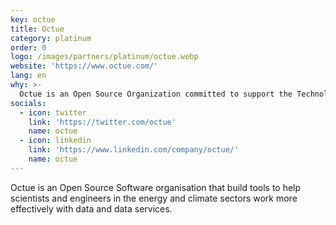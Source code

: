 ```yaml
---
key: octue
title: Octue
category: platinum
order: 0
logo: /images/partners/platinum/octue.webp
website: 'https://www.octue.com/'
lang: en
why: >-
  Octue is an Open Source Organization committed to support the Technologies they rely on.
socials:
  - icon: twitter
    link: 'https://twitter.com/octue'
    name: octue
  - icon: linkedin
    link: 'https://www.linkedin.com/company/octue/'
    name: octue
---
```

Octue is an Open Source Software organisation that build tools to help scientists and engineers in the energy and climate sectors work more effectively with data and data services.